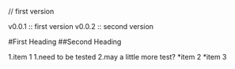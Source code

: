 // first version

v0.0.1 :: first version
v0.0.2 :: second version

#First Heading
##Second Heading

1.item 1
	1.need to be tested
	2.may a little more test?
*item 2
*item 3